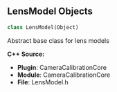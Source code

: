 ## LensModel Objects

```python
class LensModel(Object)
```

Abstract base class for lens models

**C++ Source:**

- **Plugin**: CameraCalibrationCore
- **Module**: CameraCalibrationCore
- **File**: LensModel.h

<a id="unreal.AnamorphicLensModel"></a>